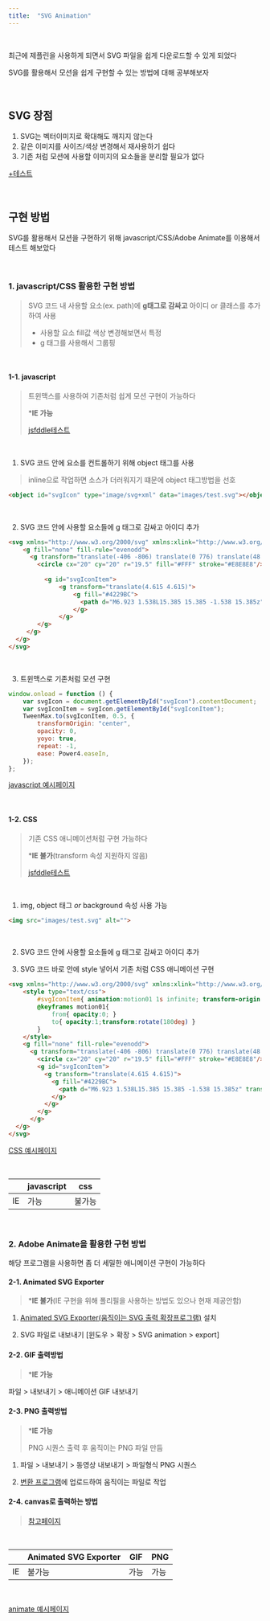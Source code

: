 ```yaml
---
title:  "SVG Animation"
---
```




<br>

최근에 제플린을 사용하게 되면서 SVG 파일을 쉽게 다운로드할 수 있게 되었다

SVG를 활용해서 모션을 쉽게 구현할 수 있는 방법에 대해 공부해보자

<br>

## SVG 장점

1.  SVG는 벡터이미지로 확대해도 깨지지 않는다
2.  같은 이미지를 사이즈/색상 변경해서 재사용하기 쉽다
3.  기존 처럼 모션에 사용할 이미지의 요소들을 분리할 필요가 없다

[+테스트](http://code.d2.co.kr/2020/skt_tplace/tablet/plan/images/svg_icon/icon_logo.svg)

<br>

## 구현 방법

SVG를 활용해서 모션을 구현하기 위해 javascript/CSS/Adobe Animate를 이용해서 테스트 해보았다



<br>

### 1. javascript/CSS 활용한 구현 방법

> SVG 코드 내 사용할 요소(ex. path)에 **g태그로 감싸고** 아이디 or 클래스를 추가하여 사용
>
> - 사용할 요소 fill값 색상 변경해보면서 특정
> - g 태그를 사용해서 그룹핑
>

<br>

####  1-1. javascript

> 트윈맥스를 사용하여 기존처럼 쉽게 모션 구현이 가능하다
>
> ***IE 가능**
>
> [jsfddle테스트](https://jsfiddle.net/hyokim/u1tzres2/)

<br>

1) SVG 코드 안에 요소를 컨트롤하기 위해 object 태그를 사용

> inline으로 작업하면 소스가 더러워지기 떄문에 object 태그방법을 선호

```html
<object id="svgIcon" type="image/svg+xml" data="images/test.svg"></object>
```

<br>

2) SVG 코드 안에 사용할 요소들에 g 태그로 감싸고 아이디 추가

```html
<svg xmlns="http://www.w3.org/2000/svg" xmlns:xlink="http://www.w3.org/1999/xlink" width="200" height="200" viewBox="0 0 40 40">
    <g fill="none" fill-rule="evenodd">
      <g transform="translate(-406 -806) translate(0 776) translate(48 30) translate(302) translate(56)">
        <circle cx="20" cy="20" r="19.5" fill="#FFF" stroke="#E8E8E8"/>
        
          <g id="svgIconItem">
              <g transform="translate(4.615 4.615)">
                  <g fill="#4229BC">
                    <path d="M6.923 1.538L15.385 15.385 -1.538 15.385z" transform="translate(10 6.923) rotate(90 6.923 8.462)"/>
                  </g>
              </g>
        </g>
     </g>
  </g>
</svg>
```

<br>

3) 트윈맥스로 기존처럼 모션 구현

```javascript
window.onload = function () {
	var svgIcon = document.getElementById("svgIcon").contentDocument;
	var svgIconItem = svgIcon.getElementById("svgIconItem");
	TweenMax.to(svgIconItem, 0.5, {
		transformOrigin: "center",
		opacity: 0,
		yoyo: true,
		repeat: -1,
		ease: Power4.easeIn,
	});
};
```

[javascript 예시페이지](https://kimhyoyeong.github.io/tech/assets/html/svg_tweenmax_motion.html)

<br>

#### 1-2. CSS 

> 기존 CSS 애니메이션처럼 구현 가능하다
>
> ***IE 불가**(transform 속성 지원하지 않음)
>
> [jsfddle테스트](https://jsfiddle.net/hyokim/wzv902rL/)

<br>

1) img, object 태그 *or* background 속성 사용 가능

```html
<img src="images/test.svg" alt="">
```

<br>

2) SVG 코드 안에 사용할 요소들에 g 태그로 감싸고 아이디 추가

3) SVG 코드 바로 안에 style 넣어서 기존 처럼 CSS 애니메이션 구현

```html
<svg xmlns="http://www.w3.org/2000/svg" xmlns:xlink="http://www.w3.org/1999/xlink" width="200" height="200" viewBox="0 0 40 40">
    <style type="text/css">
        #svgIconItem{ animation:motion01 1s infinite; transform-origin:50% 50%}
        @keyframes motion01{
            from{ opacity:0; }
            to{ opacity:1;transform:rotate(180deg) }
        }
    </style>
    <g fill="none" fill-rule="evenodd">
      <g transform="translate(-406 -806) translate(0 776) translate(48 30) translate(302) translate(56)">
        <circle cx="20" cy="20" r="19.5" fill="#FFF" stroke="#E8E8E8"/>
        <g id="svgIconItem">
          <g transform="translate(4.615 4.615)">
            <g fill="#4229BC">
              <path d="M6.923 1.538L15.385 15.385 -1.538 15.385z" transform="translate(10 6.923) rotate(90 6.923 8.462)"/>
            </g>
          </g>
        </g>
      </g>
  </g>
</svg>
```

[CSS 예시페이지](https://kimhyoyeong.github.io/tech/assets/html/svg_css_motion.html)

<br>

|      | javascript | css    |
| ---- | ---------- | ------ |
| IE   | 가능       | 불가능 |

<br>

### 2. Adobe Animate을 활용한 구현 방법

해당 프로그램을 사용하면 좀 더 세밀한 애니메이션 구현이 가능하다 



#### 2-1. Animated SVG Exporter

> ***IE 불가**(IE 구현을 위해 폴리필을 사용하는 방법도 있으나 현재 제공안함)

1) [Animated SVG Exporter(움직이는 SVG 출력 확장프로그램)](https://exchange.adobe.com/creativecloud.details.7232.animated-svg-exporter.html) 설치

2) SVG 파일로 내보내기 [윈도우 > 확장 > SVG animation > export]



#### 2-2. GIF  출력방법

> ***IE 가능**

파일 > 내보내기 > 애니메이션 GIF 내보내기



#### 2-3. PNG 출력방법

> ***IE 가능**
>
> PNG 시퀀스 출력 후 움직이는 PNG 파일 만듬

1) 파일 > 내보내기 > 동영상 내보내기 > 파일형식 PNG 시퀀스

2) [변환 프로그램](https://ezgif.com/apng-maker)에  업로드하여 움직이는 파일로 작업 



#### 2-4. canvas로 출력하는 방법

> [참고페이지](https://helpx.adobe.com/kr/animate/using/creating-publishing-html5-canvas-document.html)

<br>

|      | Animated SVG Exporter | GIF  | PNG  |
| ---- | --------------------- | ---- | ---- |
| IE   | 불가능                | 가능 | 가능 |

<br>

[animate 예시페이지](https://kimhyoyeong.github.io/tech/assets/html/svg_animate_motion.html)